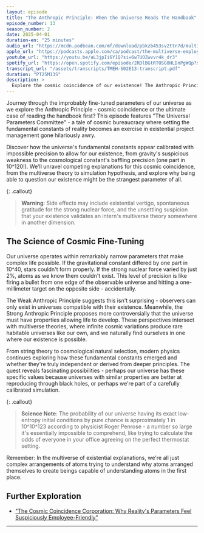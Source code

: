 ```yaml
---
layout: episode
title: "The Anthropic Principle: When the Universe Reads the Handbook"
episode_number: 13
season_number: 2
date: 2025-04-01
duration-en: "25 minutes"
audio_url: "https://mcdn.podbean.com/mf/download/pbkzb453sv2ttn7d/multiverse-employee-handbook-s02e13-anthropic-principle.mp3"
apple_url: "https://podcasts.apple.com/ca/podcast/the-multiverse-employee-handbook/id1764134739?i=1000701695635"
youtube_url: "https://youtu.be/aL3jpIi6Y1Q?si=6wTUOZwvvr4k_dr3"
spotify_url: "https://open.spotify.com/episode/2RDlBGtRTOSG0HLDnPgWQp?si=5yRUb9J8RsypRkC8mYJ9vw"
transcript_url: "/assets/transcripts/TMEH-S02E13-transcript.pdf"
duration: "PT25M13S"
description: >
  Explore the cosmic coincidence of our existence! The Anthropic Principle: why our universe seems suspiciously well-designed for life, as if reality checked the employee handbook before we showed up for orientation.
---
```


Journey through the improbably fine-tuned parameters of our universe as we explore the Anthropic Principle - cosmic coincidence or the ultimate case of reading the handbook first? This episode features "The Universal Parameters Committee" - a tale of cosmic bureaucracy where setting the fundamental constants of reality becomes an exercise in existential project management gone hilariously awry.

Discover how the universe's fundamental constants appear calibrated with impossible precision to allow for our existence, from gravity's suspicious weakness to the cosmological constant's baffling precision (one part in 10^120!). We'll unravel competing explanations for this cosmic coincidence, from the multiverse theory to simulation hypothesis, and explore why being able to question our existence might be the strangest parameter of all.

{: .callout}
> **Warning**: Side effects may include existential vertigo, spontaneous gratitude for the strong nuclear force, and the unsettling suspicion that your existence validates an intern's multiverse theory somewhere in another dimension.

## The Science of Cosmic Fine-Tuning
Our universe operates within remarkably narrow parameters that make complex life possible. If the gravitational constant differed by one part in 10^40, stars couldn't form properly. If the strong nuclear force varied by just 2%, atoms as we know them couldn't exist. This level of precision is like firing a bullet from one edge of the observable universe and hitting a one-millimeter target on the opposite side - accidentally.

The Weak Anthropic Principle suggests this isn't surprising - observers can only exist in universes compatible with their existence. Meanwhile, the Strong Anthropic Principle proposes more controversially that the universe must have properties allowing life to develop. These perspectives intersect with multiverse theories, where infinite cosmic variations produce rare habitable universes like our own, and we naturally find ourselves in one where our existence is possible.

From string theory to cosmological natural selection, modern physics continues exploring how these fundamental constants emerged and whether they're truly independent or derived from deeper principles. The quest reveals fascinating possibilities - perhaps our universe has these specific values because universes with similar properties are better at reproducing through black holes, or perhaps we're part of a carefully calibrated simulation.

{: .callout}
> **Science Note**: The probability of our universe having its exact low-entropy initial conditions by pure chance is approximately 1 in 10^10^123 according to physicist Roger Penrose - a number so large it's essentially impossible to comprehend, like trying to calculate the odds of everyone in your office agreeing on the perfect thermostat setting.

Remember: In the multiverse of existential explanations, we're all just complex arrangements of atoms trying to understand why atoms arranged themselves to create beings capable of understanding atoms in the first place.

## Further Exploration
* ["The Cosmic Coincidence Corporation: Why Reality's Parameters Feel Suspiciously Employee-Friendly"](/blog/cosmic-coincidence-corporation/)

---
